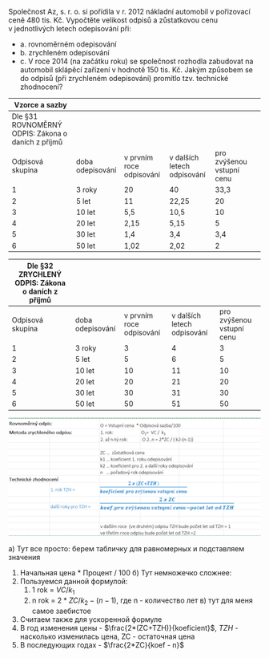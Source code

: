  
Společnost Az, s. r. o. si pořídila v r. 2012 nákladní automobil v pořizovací ceně 480 tis. Kč.
Vypočtěte velikost odpisů a zůstatkovou cenu v jednotlivých letech odepisování při:
- a. rovnoměrném odepisování
- b.  zrychleném odepisování
- c.  V roce 2014 (na začátku roku) se společnost rozhodla zabudovat na automobil sklápěcí zařízení v hodnotě 150 tis. Kč.
Jakým způsobem se do odpisů (při zrychleném odepisování) promítlo tzv. technické zhodnocení?

| Vzorce a sazby                                     |                  |                          |                             |                           |     |
| -------------------------------------------------- | ---------------- | ------------------------ | --------------------------- | ------------------------- | --- |
| Dle §31 ROVNOMĚRNÝ ODPIS: Zákona o daních z příjmů |                  |                          |                             |                           |     |
| Odpisová skupina                                   | doba odepisování | v prvním roce odpisování | v dalších letech odpisování | pro zvýšenou vstupní cenu |     |
| 1                                                  | 3 roky           | 20                       | 40                          | 33,3                      |     |
| 2                                                  | 5 let            | 11                       | 22,25                       | 20                        |     |
| 3                                                  | 10 let           | 5,5                      | 10,5                        | 10                        |     |
| 4                                                  | 20 let           | 2,15                     | 5,15                        | 5                         |     |
| 5                                                  | 30 let           | 1,4                      | 3,4                         | 3,4                       |     |
| 6                                                  | 50 let           | 1,02                     | 2,02                        | 2                         |     |


| Dle §32 ZRYCHLENÝ ODPIS: Zákona o daních z příjmů |                  |                          |                             |                           |
| ------------------------------------------------- | ---------------- | ------------------------ | --------------------------- | ------------------------- |
| Odpisová skupina                                  | doba odepisování | v prvním roce odpisování | v dalších letech odpisování | pro zvýšenou vstupní cenu |
| 1                                                 | 3 roky           | 3                        | 4                           | 3                         |
| 2                                                 | 5 let            | 5                        | 6                           | 5                         |
| 3                                                 | 10 let           | 10                       | 11                          | 10                        |
| 4                                                 | 20 let           | 20                       | 21                          | 20                        |
| 5                                                 | 30 let           | 30                       | 31                          | 30                        |
| 6                                                 | 50 let           | 50                       | 51                          | 50                        |

![](../Assets/Pasted%20image%2020231212215316.png)

а) Тут все просто: берем табличку для равномерных и подставляем значения
1. Начальная цена * Процент / 100
б) Тут немножечко сложнее: 
1. Пользуемся данной формулой: 
	1. 1 rok = $VC/k_1$
	2.  n rok = $2*ZC/k_2-(n-1)$, где n  - количество лет
в) тут для меня самое заебистое 
1. Считаем также для ускоренной формуле
2. В год изменения цены - $\frac{2*(ZC+TZH)}{koeficient}$, $TZH$ - насколько изменилась цена, ZC - остаточная цена 
3. В последующих годах - $\frac{2*ZC}{koef - n}$  